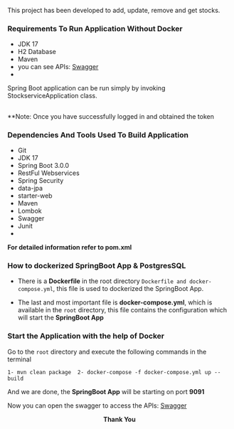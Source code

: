 This project has been developed to add, update, remove and get stocks.

### Requirements To Run Application Without Docker

* JDK 17
* H2 Database
* Maven
* you can see APIs: [Swagger](http://localhost:9091/swagger-ui.html#)
* 
Spring Boot application can be run simply by invoking StockserviceApplication class.
##


**Note: Once you have successfully logged in and obtained the token
### Dependencies And Tools Used To Build Application

* Git
* JDK 17
* Spring Boot 3.0.0
* RestFul Webservices
* Spring Security
* data-jpa
* starter-web
* Maven
* Lombok
* Swagger
* Junit
*

**For detailed information refer to pom.xml**

### How to dockerized SpringBoot App & PostgresSQL

* There is a **Dockerfile** in the root directory `Dockerfile and docker-compose.yml`, this file is used to dockerized
  the SpringBoot App.

* The last and most important file is **docker-compose.yml**, which is available in the `root` directory, this file
  contains the configuration which will start the **SpringBoot App**

### Start the Application with the help of Docker

Go to the `root` directory and execute the following commands in the terminal

    1- mvn clean package  2- docker-compose -f docker-compose.yml up --build

And we are done, the **SpringBoot App** will be starting on port **9091**

Now you can open the swagger to access the APIs:
[Swagger](http://localhost:9091/swagger-ui.html#)


<p align="center">
  <b>Thank You </b>
</p>
